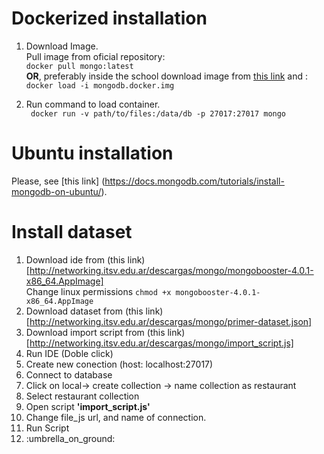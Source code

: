 # Dockerized installation

1.  Download Image.  
Pull image from oficial repository:  
 `docker pull mongo:latest`  
**OR**, preferably inside the school download image from [this link](http://networking.itsv.edu.ar/descargas/mongo/mongodb.docker.img) and :  
 `docker load -i mongodb.docker.img`   
    
2. Run command to load container.  
 ` docker run -v path/to/files:/data/db -p 27017:27017 mongo`   

# Ubuntu installation

Please, see [this link] (https://docs.mongodb.com/tutorials/install-mongodb-on-ubuntu/).  

# Install dataset  
1. Download ide from (this link)[http://networking.itsv.edu.ar/descargas/mongo/mongobooster-4.0.1-x86_64.AppImage]  
   Change linux permissions `chmod +x mongobooster-4.0.1-x86_64.AppImage`  
1. Download dataset from (this link)[http://networking.itsv.edu.ar/descargas/mongo/primer-dataset.json]  
1. Download import script from (this link)[http://networking.itsv.edu.ar/descargas/mongo/import_script.js]
1. Run IDE (Doble click)  
1. Create new conection (host: localhost:27017)
1. Connect to database
1. Click on local-> create collection -> name collection as restaurant
1. Select restaurant collection
1.  Open script **'import_script.js'**
1. Change file_js url, and name of connection.
1. Run Script
1. :umbrella_on_ground: 
